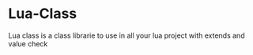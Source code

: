 # Lua-Class
Lua class is a class librarie to use in all your lua project with extends and value check
